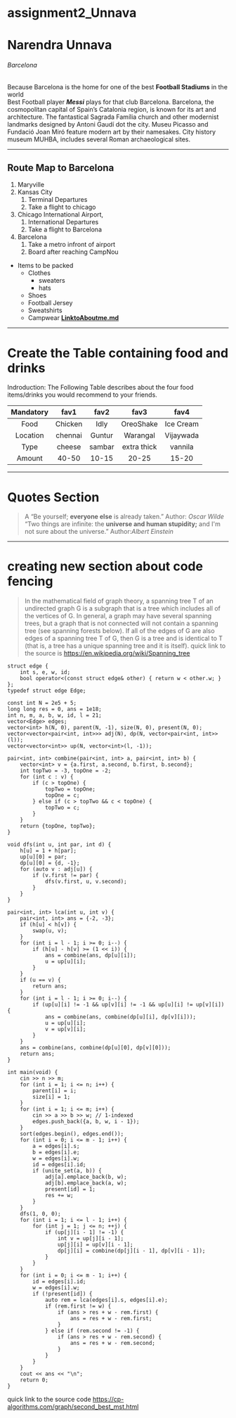 # assignment2_Unnava
# Narendra Unnava
###### Barcelona

Because Barcelona is the home for one of the best **Football Stadiums** in the world<br>
Best Football player ***Messi*** plays for that club Barcelona. Barcelona, the cosmopolitan capital of Spain’s Catalonia region, is known for its art and architecture. The fantastical Sagrada Família church and other modernist landmarks designed by Antoni Gaudí dot the city. Museu Picasso and Fundació Joan Miró feature modern art by their namesakes. City history museum MUHBA, includes several Roman archaeological sites.

---

## Route Map to Barcelona
1. Maryville
2. Kansas City
    1. Terminal Departures
    2. Take a flight to chicago
3. Chicago International Airport,
    1. International Departures
    2. Take a flight to Barcelona
4. Barcelona
    1. Take a metro infront of airport
    2. Board after reaching CampNou
* Items to be packed
    * Clothes
        * sweaters
        * hats
    * Shoes
    * Football Jersey
    * Sweatshirts
    * Campwear 
**[LinktoAboutme.md](AboutMe.md)**
---

# Create the Table containing food and drinks

Indroduction:
 The Following Table describes about the four food items/drinks you would recommend to your friends.

|Mandatory|fav1         |fav2         |fav3         |fav4          |
|:------: |:------:     |:------:     |:------:     |:------:      |
|  Food   |   Chicken   |   Idly      |  OreoShake  |  Ice Cream   |
| Location|   chennai   |   Guntur    |  Warangal   |  Vijaywada   |
|  Type   |   cheese    |   sambar    | extra thick |   vannila    |
|  Amount |    40-50    |   10-15     |    20-25    |    15-20     |

----
# Quotes Section
>A “Be yourself; **everyone else** is already taken.”
>Author: *Oscar Wilde* <br>
>“Two things are infinite: the **universe and human stupidity;** and I'm not sure about the universe.”
>Author:*Albert Einstein*

----
# creating new section about code fencing
>In the mathematical field of graph theory, a spanning tree T of an undirected graph G is a subgraph that is a tree which includes all of the vertices of G. In general, a graph may have several spanning trees, but a graph that is not connected will not contain a spanning tree (see spanning forests below). If all of the edges of G are also edges of a spanning tree T of G, then G is a tree and is identical to T (that is, a tree has a unique spanning tree and it is itself). quick link to the source is <https://en.wikipedia.org/wiki/Spanning_tree>


```
struct edge {
    int s, e, w, id;
    bool operator<(const struct edge& other) { return w < other.w; }
};
typedef struct edge Edge;

const int N = 2e5 + 5;
long long res = 0, ans = 1e18;
int n, m, a, b, w, id, l = 21;
vector<Edge> edges;
vector<int> h(N, 0), parent(N, -1), size(N, 0), present(N, 0);
vector<vector<pair<int, int>>> adj(N), dp(N, vector<pair<int, int>>(l));
vector<vector<int>> up(N, vector<int>(l, -1));

pair<int, int> combine(pair<int, int> a, pair<int, int> b) {
    vector<int> v = {a.first, a.second, b.first, b.second};
    int topTwo = -3, topOne = -2;
    for (int c : v) {
        if (c > topOne) {
            topTwo = topOne;
            topOne = c;
        } else if (c > topTwo && c < topOne) {
            topTwo = c;
        }
    }
    return {topOne, topTwo};
}

void dfs(int u, int par, int d) {
    h[u] = 1 + h[par];
    up[u][0] = par;
    dp[u][0] = {d, -1};
    for (auto v : adj[u]) {
        if (v.first != par) {
            dfs(v.first, u, v.second);
        }
    }
}

pair<int, int> lca(int u, int v) {
    pair<int, int> ans = {-2, -3};
    if (h[u] < h[v]) {
        swap(u, v);
    }
    for (int i = l - 1; i >= 0; i--) {
        if (h[u] - h[v] >= (1 << i)) {
            ans = combine(ans, dp[u][i]);
            u = up[u][i];
        }
    }
    if (u == v) {
        return ans;
    }
    for (int i = l - 1; i >= 0; i--) {
        if (up[u][i] != -1 && up[v][i] != -1 && up[u][i] != up[v][i]) {
            ans = combine(ans, combine(dp[u][i], dp[v][i]));
            u = up[u][i];
            v = up[v][i];
        }
    }
    ans = combine(ans, combine(dp[u][0], dp[v][0]));
    return ans;
}

int main(void) {
    cin >> n >> m;
    for (int i = 1; i <= n; i++) {
        parent[i] = i;
        size[i] = 1;
    }
    for (int i = 1; i <= m; i++) {
        cin >> a >> b >> w; // 1-indexed
        edges.push_back({a, b, w, i - 1});
    }
    sort(edges.begin(), edges.end());
    for (int i = 0; i <= m - 1; i++) {
        a = edges[i].s;
        b = edges[i].e;
        w = edges[i].w;
        id = edges[i].id;
        if (unite_set(a, b)) { 
            adj[a].emplace_back(b, w);
            adj[b].emplace_back(a, w);
            present[id] = 1;
            res += w;
        }
    }
    dfs(1, 0, 0);
    for (int i = 1; i <= l - 1; i++) {
        for (int j = 1; j <= n; ++j) {
            if (up[j][i - 1] != -1) {
                int v = up[j][i - 1];
                up[j][i] = up[v][i - 1];
                dp[j][i] = combine(dp[j][i - 1], dp[v][i - 1]);
            }
        }
    }
    for (int i = 0; i <= m - 1; i++) {
        id = edges[i].id;
        w = edges[i].w;
        if (!present[id]) {
            auto rem = lca(edges[i].s, edges[i].e);
            if (rem.first != w) {
                if (ans > res + w - rem.first) {
                    ans = res + w - rem.first;
                }
            } else if (rem.second != -1) {
                if (ans > res + w - rem.second) {
                    ans = res + w - rem.second;
                }
            }
        }
    }
    cout << ans << "\n";
    return 0;
}
```
quick link to the source code <https://cp-algorithms.com/graph/second_best_mst.html>








  
  
